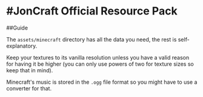 #JonCraft Official Resource Pack
===

##Guide

The `assets/minecraft` directory has all the data you need, the rest is self-explanatory.

Keep your textures to its vanilla resolution unless you have a valid reason for having it be higher (you can only use powers of two for texture sizes so keep that in mind).

Minecraft's music is stored in the `.ogg` file format so you might have to use a converter for that.
